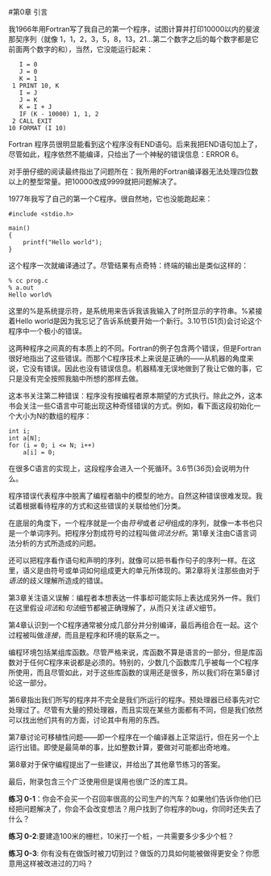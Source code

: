 #第0章 引言

我1966年用Fortran写了我自己的第一个程序，试图计算并打印10000以内的斐波那契序列（就像 1，1，2，3，5，8，13，21...第二个数字之后的每个数字都是它前面两个数字的和），当然，它没能运行起来：
~~~
   I = 0
   J = 0        
   K = 1     
 1 PRINT 10, K        
   I = J        
   J = K        
   K = I + J        
   IF (K - 10000) 1, 1, 2      
 2 CALL EXIT     
10 FORMAT (I 10)
~~~

Fortran 程序员很明显能看到这个程序没有END语句。后来我把END语句加上了，尽管如此，程序依然不能编译，只给出了一个神秘的错误信息：ERROR 6。

对手册仔细的阅读最终指出了问题所在：我所用的Fortran编译器无法处理四位数以上的整型常量。把10000改成9999就把问题解决了。

1977年我写了自己的第一个C程序。很自然地，它也没能跑起来：
    
    #include <stdio.h>

    main()
    { 
        printf("Hello world");
    }

这个程序一次就编译通过了。尽管结果有点奇特：终端的输出是类似这样的：
               
    % cc prog.c
    % a.out
    Hello world%


这里的%是系统提示符，是系统用来告诉我该我输入了时所显示的字符串。%紧接着Hello world是因为我忘记了告诉系统要开始一个新行。3.10节(51页)会讨论这个程序中一个极小的错误。

这两种程序之间真的有本质上的不同。Fortran的例子包含两个错误，但是Fortran很好地指出了这些错误。而那个C程序技术上来说是正确的——从机器的角度来说，它没有错误。因此也没有错误信息。机器精准无误地做到了我让它做的事，它只是没有完全按照我脑中所想的那样去做。

这本书关注第二种错误：程序没有按编程者原本期望的方式执行。除此之外，这本书会关注一些C语言中可能出现这种奇怪错误的方式。例如，看下面这段初始化一个大小为N的数组的程序：

    int i;
    int a[N];
    for (i = 0; i <= N; i++)   
        a[i] = 0;

在很多C语言的实现上，这段程序会进入一个死循环。3.6节(36页)会说明为什么。

程序错误代表程序中脱离了编程者脑中的模型的地方。自然这种错误很难发现。我试着根据看待程序的方式和这些错误的关联给他们分类。

在底层的角度下，一个程序就是一个由*符号*或者*记号*组成的序列，就像一本书也只是一个单词序列。把程序分割成符号的过程叫做*词法分析*。第1章关注由C语言词法分析的方式所造成的问题。

还可以把程序看作语句和声明的序列，就像可以把书看作句子的序列一样。在这里，语义是由符号或单词如何组成更大的单元所体现的。第2章将关注那些由对于*语法*的歧义理解所造成的错误。

第3章关注语义误解：编程者本想表达一件事却可能实际上表达成另外一件。我们在这里假设*词法*和*句法*细节都被正确理解了，从而只关注*语义*细节。

第4章认识到一个C程序通常被分成几部分并分别编译，最后再组合在一起。这个过程被叫做*连接*，而且是程序和环境的联系之一。

编程环境包括某组库函数。尽管严格来说，库函数不算是语言的一部分，但是库函数对于任何C程序来说都是必须的。特别的，少数几个函数库几乎被每一个C程序所使用，而且尽管如此，对于这些库函数的误用还是很多，所以我们将在第5章讨论这一部分。

第6章指出我们所写的程序并不完全是我们所运行的程序。预处理器已经事先对它处理过了。尽管有大量的预处理器，而且实现在某些方面都有不同，但是我们依然可以找出他们共有的方面，讨论其中有用的东西。

第7章讨论可移植性问题——即一个程序在一个编译器上正常运行，但在另一个上运行出错。即使是最简单的事，比如整数计算，要做对可能都出奇地难。

第8章对于保守编程提出了一些建议，并给出了其他章节练习的答案。

最后，附录包含三个广泛使用但是误用也很广泛的库工具。

**练习 0-1**：你会不会买一个召回率很高的公司生产的汽车？如果他们告诉你他们已经把问题解决了，你会不会改变想法？用户找到了你程序的bug，你同时还失去了什么？

**练习 0-2**:要建造100米的栅栏，10米打一个桩，一共需要多少多少个桩？

**练习 0-3**: 你有没有在做饭时被刀切到过？做饭的刀具如何能被做得更安全？你愿意用这样被改进过的刀吗？